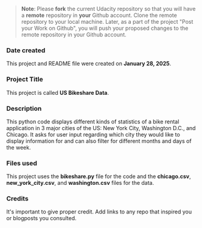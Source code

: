 >**Note**: Please **fork** the current Udacity repository so that you will have a **remote** repository in **your** Github account. Clone the remote repository to your local machine. Later, as a part of the project "Post your Work on Github", you will push your proposed changes to the remote repository in your Github account.

### Date created
This project and README file were created on **January 28, 2025**.

### Project Title
This project is called **US Bikeshare Data**.

### Description
This python code displays different kinds of statistics of a bike rental application in 3 major cities of the US: New York City, Washington D.C., and Chicago. It asks for user input regarding which city they would like to display information for and can also filter for different months and days of the week.

### Files used
This project uses the **bikeshare.py** file for the code and the **chicago.csv**, **new_york_city.csv**, and **washington.csv** files for the data. 

### Credits
It's important to give proper credit. Add links to any repo that inspired you or blogposts you consulted.

